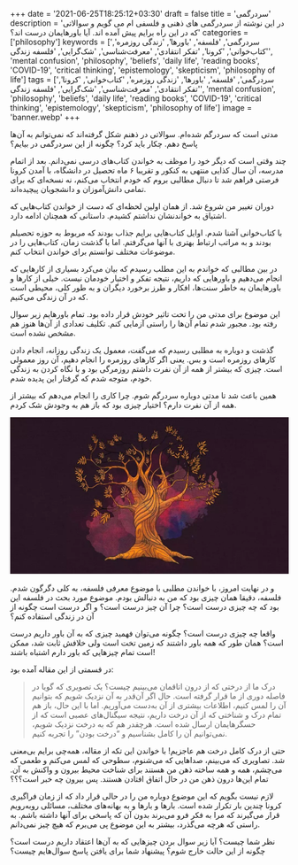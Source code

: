 +++
date = '2021-06-25T18:25:12+03:30'
draft = false
title = 'سردرگمی'
description = 'در این نوشته از سردرگمی های ذهنی و فلسفی ام می گویم و سوالاتی که در این راه برایم پیش آمده اند. آیا باورهایمان درست اند؟'
categories = ['philosophy']
keywords = ['سردرگمی', 'فلسفه', 'باورها', 'زندگی روزمره', 'کتاب‌خوانی', 'کرونا', 'تفکر انتقادی', 'معرفت‌شناسی', 'شک‌گرایی', 'فلسفه زندگی', 'mental confusion', 'philosophy', 'beliefs', 'daily life', 'reading books', 'COVID-19', 'critical thinking', 'epistemology', 'skepticism', 'philosophy of life']
tags = ['سردرگمی', 'فلسفه', 'باورها', 'زندگی روزمره', 'کتاب‌خوانی', 'کرونا', 'تفکر انتقادی', 'معرفت‌شناسی', 'شک‌گرایی', 'فلسفه زندگی', 'mental confusion', 'philosophy', 'beliefs', 'daily life', 'reading books', 'COVID-19', 'critical thinking', 'epistemology', 'skepticism', 'philosophy of life']
image = 'banner.webp'
+++

مدتی است که سردرگم شده‌ام. سوالاتی در ذهنم شکل گرفته‌اند که نمی‌توانم به آن‌ها پاسخ دهم. چکار باید کرد؟ چگونه از این سردرگمی در بیایم؟

چند وقتی است که دیگر خود را موظف به خواندن کتاب‌های درسی نمی‌دانم. بعد از اتمام مدرسه، آن سال کذایی منتهی به کنکور و تقریبا ۶ ماه تحصیل در دانشگاه، با آمدن کرونا فرصتی فراهم شد تا دنبال مطالبی بروم که خودم انتخاب می‌کنم، نه نسخه‌ای که برای تمامی دانش‌آموزان و دانشجویان پیچیده‌اند.

دوران تغییر من شروع شد. از همان اولین لحظه‌ای که دست از خواندن کتاب‌هایی که اشتیاق به خواندنشان نداشتم کشیدم. داستانی که همچنان ادامه دارد.

با کتاب‌خوانی آشنا شدم. اوایل کتاب‌هایی برایم جذاب بودند که مربوط به حوزه تحصیلم بودند و به مراتب ارتباط بهتری با آنها می‌گرفتم. اما با گذشت زمان، کتاب‌هایی را در موضوعات مختلف توانستم برای خواندن انتخاب کنم.

در بین مطالبی که خواندم به این مطلب رسیدم که بیان می‌کرد بسیاری از کارهایی که انجام می‌دهیم و باورهایی که داریم، نتیجه تفکر و اختیار خودمان نیست. خیلی از کارها و باورهایمان به خاطر سنت‌ها، افکار و طرز برخورد دیگران و به طور کلی، محیطی است که در آن زندگی می‌کنیم.

این موضوع برای مدتی من را تحت تاثیر خودش قرار داده بود. تمام باورهایم زیر سوال رفته بود. مجبور شدم تمام آن‌ها را راستی آزمایی کنم. تکلیف تعدادی از آن‌ها هنوز هم مشخص نشده است.

گذشت و دوباره به مطلبی رسیدم که می‌گفت، معمول یک زندگی روزانه، انجام دادن کارهای روزمره است و بس. یعنی اگر کارهای روزمره را انجام دهیم، آن روز معمولی است. چیزی که بیشتر از همه از آن نفرت داشتم روزمرگی بود و با نگاه کردن به زندگی خودم، متوجه شدم که گرفتار این پدیده شدم.

همین باعث شد تا مدتی دوباره سردرگم شوم. چرا کاری را انجام می‌دهم که بیشتر از همه از آن نفرت دارم؟ اختیار چیزی بود که باز هم به وجودش شک کردم.

![](holy-tree.webp)

و در نهایت امروز، با خواندن مطلبی با موضوع معرفی فلسفه، به کلی دگرگون شدم. فلسفه، دقیقا همان چیزی بود که من به دنبالش بودم. موضوع مورد بحث در فلسفه این بود که چه چیزی درست است؟ چرا آن چیز درست است؟ و اگر درست است چگونه از آن در زندگی استفاده کنم؟

واقعا چه چیزی درست است؟ چگونه می‌توان فهمید چیزی که به آن باور داریم درست است؟ همان طور که همه باور داشتند که زمین تخت است ولی خلافش ثابت شد، ممکن است تمام چیزهایی که باور دارم اشتباه باشند!

در قسمتی از این مقاله آمده بود:

> درک ما از درختی که از درون اتاقمان می‌بینیم چیست؟ یک تصویری که گویا در فاصله دوری از ما قرار گرفته است. حال اگر آن‌قدر به آن نزدیک شویم که بتوانیم آن را لمس کنیم، اطلاعات بیشتری از آن به‌دست می‌آوریم. اما با این حال، باز هم تمام درک و شناختی که از آن درخت داریم، نتیجه سیگنال‌های عصبی است که از حسگرهایمان ارسال شده است. هرچقدر هم که به درخت نزدیک شویم، نمی‌توانیم آن را کامل بشناسیم و “درخت بودن” را تجربه کنیم.

حتی از درک کامل درخت هم عاجزیم! با خواندن این تکه از مقاله، همه‌چی برایم بی‌معنی شد. تصاویری که می‌بینم، صداهایی که می‌شنوم، سطوحی که لمس می‌کنم و طعمی که می‌چشم، همه و همه ساخته ذهن من هستند برای شناخت محیط بیرون و واکنش به آن. تمام این‌ها درون ذهن من در حال اتفاق افتادن هستند. پس بیرون چه خبر است؟؟؟

لازم نیست بگویم که این موضوع دوباره من را در حالی قرار داد که از زمان فراگیری کرونا چندین بار تکرار شده است. بارها و بارها و به بهانه‌های مختلف، مسائلی روبه‌رویم قرار می‌گیرند که مرا به فکر فرو می‌برند بدون آن که پاسخی برای آنها داشته باشم. به راستی که هرچه می‌گذرد، بیشتر به این موضوع پی می‌برم که هیچ چیز نمی‌دانم.

نظر شما چیست؟ آیا زیر سوال بردن چیزهایی که به آن‌ها اعتقاد داریم درست است؟ چگونه از این حالت خارج شوم؟ پیشنهاد شما برای یافتن پاسخ سوال‌هایم چیست؟